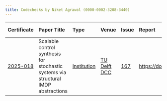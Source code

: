```yaml
---
title: Codechecks by Niket Agrawal (0000-0002-3208-3440)
---
```



|Certificate |Paper Title                                                                        |Type        |Venue        |Issue |Report                                  |Check date |
|:-------|:---------------------------------------------|:------------------|:------------------|:---|:--------------------------|:------------------|
|[2025-018](https://codecheck.org.uk/register/certs/2025-018/)|Scalable control synthesis for stochastic systems via structural IMDP abstractions |[Institution](https://codecheck.org.uk/register/venues/institutions)|[TU Delft DCC](https://codecheck.org.uk/register/venues/institutions/tu_delft_dcc)|[167](https://github.com/codecheckers/register/issues/167)|https://doi.org/10.5281/zenodo.15630442 |2025-05-28 |

